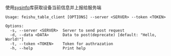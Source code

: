 
使用[sysinfo](https://crates.io/crates/sysinfo)库获取设备当前信息并上报给服务端

```
Usage: feishu_table_client [OPTIONS] --server <SERVER> --token <TOKEN>

Options:
  -s, --server <SERVER>  Server to send post request
  -d, --data <DATA>      Data to post(deprecate) [default: "Hello, World!"]
  -t, --token <TOKEN>    Token for authrazation
  -h, --help             Print help
```
